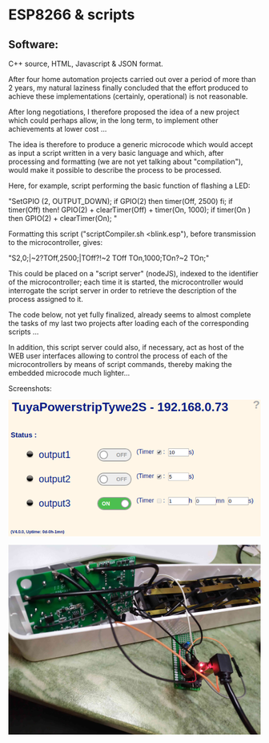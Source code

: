 ESP8266 & scripts
=================

Software:
---------

C++ source, HTML, Javascript & JSON format.

After four home automation projects carried out over a period of more than 2 years, my natural laziness finally concluded that the effort produced to achieve these implementations (certainly, operational) is not reasonable.

After long negotiations, I therefore proposed the idea of a new project which could perhaps allow, in the long term, to implement other achievements at lower cost ...

The idea is therefore to produce a generic microcode which would accept as input a script written in a very basic language and which, after processing and formatting (we are not yet talking about "compilation"), would make it possible to describe the process to be processed.

Here, for example, script performing the basic function of flashing a LED:

"SetGPIO (2, OUTPUT_DOWN); if GPIO(2) then timer(Off, 2500) fi; if timer(Off) then! GPIO(2) + clearTimer(Off) + timer(On, 1000); if timer(On ) then GPIO(2) + clearTimer(On); "

Formatting this script ("scriptCompiler.sh <blink.esp"), before transmission to the microcontroller, gives:

"S2,0;|~2?TOff,2500;|TOff?!~2 TOff TOn,1000;TOn?~2 TOn;"

This could be placed on a "script server" (nodeJS), indexed to the identifier of the microcontroller; each time it is started, the microcontroller would interrogate the script server in order to retrieve the description of the process assigned to it.

The code below, not yet fully finalized, already seems to almost complete the tasks of my last two projects after loading each of the corresponding scripts ...

In addition, this script server could also, if necessary, act as host of the WEB user interfaces allowing to control the process of each of the microcontrollers by means of script commands, thereby making the embedded microcode much lighter...

Screenshots:

![](doc/screenshots/webui.png)

![](doc/screenshots/tuyaWyse2S.jpg)

